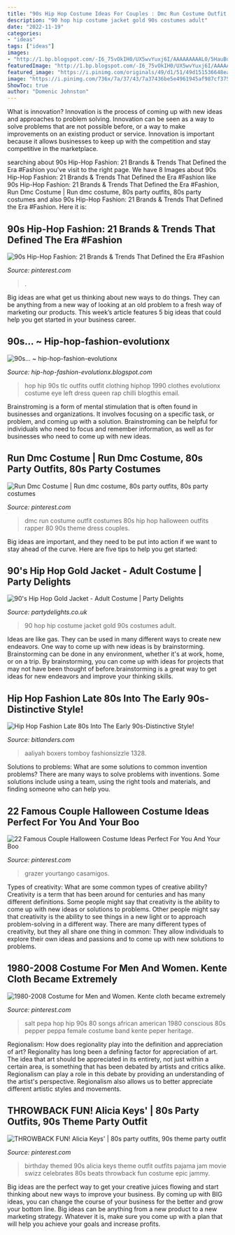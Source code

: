 ```yaml
---
title: "90s Hip Hop Costume Ideas For Couples : Dmc Run Costume Outfit Costumes 80s Hip Hop Halloween Outfits Rapper 80 90s Theme Dress Couples"
description: "90 hop hip costume jacket gold 90s costumes adult"
date: "2022-11-19"
categories:
- "ideas"
tags: ["ideas"]
images:
- "http://1.bp.blogspot.com/-I6_75vOkIH0/UX5wvYuxj6I/AAAAAAAAAL0/5HauBu6OjVE/s640/tumblr_ml3kr0RQUu1ralmrdo1_500.jpg"
featuredImage: "http://1.bp.blogspot.com/-I6_75vOkIH0/UX5wvYuxj6I/AAAAAAAAAL0/5HauBu6OjVE/s640/tumblr_ml3kr0RQUu1ralmrdo1_500.jpg"
featured_image: "https://i.pinimg.com/originals/49/d1/51/49d151536648eafc8038acdd4a0ffb42.jpg"
image: "https://i.pinimg.com/736x/7a/37/43/7a37436be5e4961945af987cf375177b.jpg"
ShowToc: true
author: "Domenic Johnston"
---
```



What is innovation?
Innovation is the process of coming up with new ideas and approaches to problem solving. Innovation can be seen as a way to solve problems that are not possible before, or a way to make improvements on an existing product or service. Innovation is important because it allows businesses to keep up with the competition and stay competitive in the marketplace.

	

		
searching about 90s Hip-Hop Fashion: 21 Brands &amp; Trends That Defined the Era #Fashion you've visit to the right page. We have 8 Images about 90s Hip-Hop Fashion: 21 Brands &amp; Trends That Defined the Era #Fashion like 90s Hip-Hop Fashion: 21 Brands &amp; Trends That Defined the Era #Fashion, Run Dmc Costume | Run dmc costume, 80s party outfits, 80s party costumes and also 90s Hip-Hop Fashion: 21 Brands &amp; Trends That Defined the Era #Fashion. Here it is:
		
    
## 90s Hip-Hop Fashion: 21 Brands &amp; Trends That Defined The Era #Fashion

<img loading=lazy src="https://i.pinimg.com/736x/7a/37/43/7a37436be5e4961945af987cf375177b.jpg" onerror="this.onerror=null;this.src='https://tse1.mm.bing.net/th?id=OIP.i5quqcaZ_wGADcXtLRiTMQHaLH&amp;pid=15.1';" alt="90s Hip-Hop Fashion: 21 Brands &amp; Trends That Defined the Era #Fashion">

_Source: pinterest.com_

>. 

	

Big ideas are what get us thinking about new ways to do things. They can be anything from a new way of looking at an old problem to a fresh way of marketing our products. This week’s article features 5 big ideas that could help you get started in your business career.

    
## 90s... ~ Hip-hop-fashion-evolutionx

<img loading=lazy src="http://1.bp.blogspot.com/-I6_75vOkIH0/UX5wvYuxj6I/AAAAAAAAAL0/5HauBu6OjVE/s640/tumblr_ml3kr0RQUu1ralmrdo1_500.jpg" onerror="this.onerror=null;this.src='https://tse3.mm.bing.net/th?id=OIP.ZcNUzJhXYLdrACmQlq3vRgHaJ-&amp;pid=15.1';" alt="90s... ~ hip-hop-fashion-evolutionx">

_Source: hip-hop-fashion-evolutionx.blogspot.com_

>hop hip 90s tlc outfits outfit clothing hiphop 1990 clothes evolutionx costume eye left dress queen rap chilli blogthis email. 

	

Brainstroming is a form of mental stimulation that is often found in businesses and organizations. It involves focusing on a specific task, or problem, and coming up with a solution. Brainstroming can be helpful for individuals who need to focus and remember information, as well as for businesses who need to come up with new ideas.

    
## Run Dmc Costume | Run Dmc Costume, 80s Party Outfits, 80s Party Costumes

<img loading=lazy src="https://i.pinimg.com/736x/4b/44/1c/4b441ce3ae04b5e0123c5369a70c743a--run-dmc.jpg" onerror="this.onerror=null;this.src='https://tse4.mm.bing.net/th?id=OIP.u3a4wySwGmsc9kE6haFNPgHaJ3&amp;pid=15.1';" alt="Run Dmc Costume | Run dmc costume, 80s party outfits, 80s party costumes">

_Source: pinterest.com_

>dmc run costume outfit costumes 80s hip hop halloween outfits rapper 80 90s theme dress couples. 

	

Big ideas are important, and they need to be put into action if we want to stay ahead of the curve. Here are five tips to help you get started: 

    
## 90&#039;s Hip Hop Gold Jacket - Adult Costume | Party Delights

<img loading=lazy src="https://images.partydelights.co.uk/FANC/13/751/front/v1/flxm/1.jpg" onerror="this.onerror=null;this.src='https://tse2.mm.bing.net/th?id=OIP.SUQTzftOi2R_gsr_wSLxVAAAAA&amp;pid=15.1';" alt="90&#039;s Hip Hop Gold Jacket - Adult Costume | Party Delights">

_Source: partydelights.co.uk_

>90 hop hip costume jacket gold 90s costumes adult. 

	

Ideas are like gas. They can be used in many different ways to create new endeavors. One way to come up with new ideas is by brainstorming. Brainstorming can be done in any environment, whether it's at work, home, or on a trip. By brainstorming, you can come up with ideas for projects that may not have been thought of before.brainstorming is a great way to get ideas for new endeavors and improve your thinking skills.

    
## Hip Hop Fashion Late 80s Into The Early 90s-Distinctive Style!

<img loading=lazy src="https://cdn.bitlanders.com/users/galleries/271400/aaliyah-boxers_fa_rszd.jpg" onerror="this.onerror=null;this.src='https://tse3.mm.bing.net/th?id=OIP.XEd58G8dAi3C-4wEaTbx1QHaHa&amp;pid=15.1';" alt="Hip Hop Fashion Late 80s Into The Early 90s-Distinctive Style!">

_Source: bitlanders.com_

>aaliyah boxers tomboy fashionsizzle 1328. 

	

Solutions to problems: What are some solutions to common invention problems?
There are many ways to solve problems with inventions. Some solutions include using a team, using the right tools and materials, and finding someone who can help you.

    
## 22 Famous Couple Halloween Costume Ideas Perfect For You And Your Boo

<img loading=lazy src="https://i.pinimg.com/originals/49/d1/51/49d151536648eafc8038acdd4a0ffb42.jpg" onerror="this.onerror=null;this.src='https://tse2.mm.bing.net/th?id=OIP.vucr064gfKAQhfX63chArwHaLH&amp;pid=15.1';" alt="22 Famous Couple Halloween Costume Ideas Perfect For You And Your Boo">

_Source: pinterest.com_

>grazer yourtango casamigos. 

	

Types of creativity: What are some common types of creative ability?
Creativity is a term that has been around for centuries and has many different definitions. Some people might say that creativity is the ability to come up with new ideas or solutions to problems. Other people might say that creativity is the ability to see things in a new light or to approach problem-solving in a different way. There are many different types of creativity, but they all share one thing in common: They allow individuals to explore their own ideas and passions and to come up with new solutions to problems.

    
## 1980-2008 Costume For Men And Women. Kente Cloth Became Extremely

<img loading=lazy src="https://s-media-cache-ak0.pinimg.com/736x/d5/33/df/d533df68a8d1d3b1f1768e9b2b57d3a0.jpg" onerror="this.onerror=null;this.src='https://tse2.mm.bing.net/th?id=OIP.CJzAudz3iHw6D9Hh9CYWTwHaEK&amp;pid=15.1';" alt="1980-2008 Costume for Men and Women. Kente cloth became extremely">

_Source: pinterest.com_

>salt pepa hop hip 90s 80 songs african american 1980 conscious 80s pepper peppa female costume band kente peper heritage. 

	

Regionalism: How does regionality play into the definition and appreciation of art?
Regionality has long been a defining factor for appreciation of art. The idea that art should be appreciated in its entirety, not just within a certain area, is something that has been debated by artists and critics alike. Regionalism can play a role in this debate by providing an understanding of the artist's perspective. Regionalism also allows us to better appreciate different artistic styles and movements.

    
## THROWBACK FUN! Alicia Keys&#039; | 80s Party Outfits, 90s Theme Party Outfit

<img loading=lazy src="https://i.pinimg.com/736x/3d/57/de/3d57deceff02ce39e36a4a9d9c4b1c72--school-birthday-themed-birthday-parties.jpg" onerror="this.onerror=null;this.src='https://tse1.mm.bing.net/th?id=OIP.ixwUQ8c15h9aioBB3YkL8AAAAA&amp;pid=15.1';" alt="THROWBACK FUN! Alicia Keys&#039; | 80s party outfits, 90s theme party outfit">

_Source: pinterest.com_

>birthday themed 90s alicia keys theme outfit outfits pajama jam movie swizz celebrates 80s beats throwback fun costume epic jammy. 

	

Big ideas are the perfect way to get your creative juices flowing and start thinking about new ways to improve your business. By coming up with BIG ideas, you can change the course of your business for the better and grow your bottom line. Big ideas can be anything from a new product to a new marketing strategy. Whatever it is, make sure you come up with a plan that will help you achieve your goals and increase profits.

